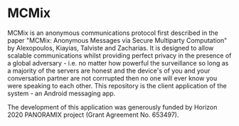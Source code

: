 # MCMix

MCMix is an anonymous communications protocol first described in the paper "MCMix: Anonymous Messages via Secure Multiparty Computation" by Alexopoulos, Kiayias, Talviste and Zacharias. It is designed to allow scalable communications whilst providing
perfect privacy in the presence of a global adversary - i.e. no matter how powerful the surveillance so long as a majority of the servers are honest and the device's of you and your conversation partner are not corrrupted then no one will ever know you were speaking to each other. This repository is the client application of the system - an Android messaging app.

The development of this application was generously funded by Horizon 2020 PANORAMIX project (Grant Agreement No. 653497).
